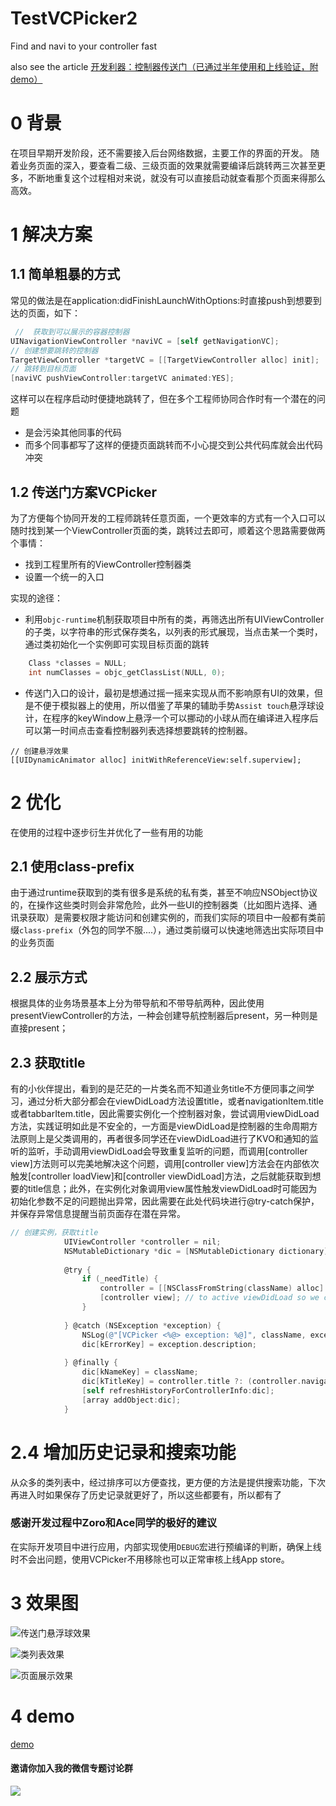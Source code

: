 # TestVCPicker2

Find and navi to your controller fast

also see the article 
[开发利器：控制器传送门（已通过半年使用和上线验证，附demo）](http://www.jianshu.com/p/60357c77a9ed)

# 0 背景
在项目早期开发阶段，还不需要接入后台网络数据，主要工作的界面的开发。
随着业务页面的深入，要查看二级、三级页面的效果就需要编译后跳转两三次甚至更多，不断地重复这个过程相对来说，就没有可以直接启动就查看那个页面来得那么高效。

# 1 解决方案
## 1.1 简单粗暴的方式
常见的做法是在application:didFinishLaunchWithOptions:时直接push到想要到达的页面，如下：
``` objective-c
 //  获取到可以展示的容器控制器
UINavigationViewController *naviVC = [self getNavigationVC];
// 创建想要跳转的控制器
TargetViewController *targetVC = [[TargetViewController alloc] init]; 
// 跳转到目标页面
[naviVC pushViewController:targetVC animated:YES]; 
```
这样可以在程序启动时便捷地跳转了，但在多个工程师协同合作时有一个潜在的问题
- 是会污染其他同事的代码
- 而多个同事都写了这样的便捷页面跳转而不小心提交到公共代码库就会出代码冲突

## 1.2 传送门方案VCPicker
为了方便每个协同开发的工程师跳转任意页面，一个更效率的方式有一个入口可以随时找到某一个ViewController页面的类，跳转过去即可，顺着这个思路需要做两个事情：
- 找到工程里所有的ViewController控制器类
- 设置一个统一的入口

实现的途径：
- 利用```objc-runtime```机制获取项目中所有的类，再筛选出所有UIViewController的子类，以字符串的形式保存类名，以列表的形式展现，当点击某一个类时，通过类初始化一个实例即可实现目标页面的跳转
``` objective-c
    Class *classes = NULL;
    int numClasses = objc_getClassList(NULL, 0);
```
- 传送门入口的设计，最初是想通过摇一摇来实现从而不影响原有UI的效果，但是不便于模拟器上的使用，所以借鉴了苹果的辅助手势```Assist touch```悬浮球设计，在程序的keyWindow上悬浮一个可以挪动的小球从而在编译进入程序后可以第一时间点击查看控制器列表选择想要跳转的控制器。
```
// 创建悬浮效果
[[UIDynamicAnimator alloc] initWithReferenceView:self.superview];
```
# 2 优化
在使用的过程中逐步衍生并优化了一些有用的功能
## 2.1 使用class-prefix
由于通过runtime获取到的类有很多是系统的私有类，甚至不响应NSObject协议的，在操作这些类时则会非常危险，此外一些UI的控制器类（比如图片选择、通讯录获取）是需要权限才能访问和创建实例的，而我们实际的项目中一般都有类前缀```class-prefix```（外包的同学不服....），通过类前缀可以快速地筛选出实际项目中的业务页面
## 2.2 展示方式
根据具体的业务场景基本上分为带导航和不带导航两种，因此使用presentViewController的方法，一种会创建导航控制器后present，另一种则是直接present；
## 2.3 获取title
有的小伙伴提出，看到的是茫茫的一片类名而不知道业务title不方便同事之间学习，通过分析大部分都会在viewDidLoad方法设置title，或者navigationItem.title或者tabbarItem.title，因此需要实例化一个控制器对象，尝试调用viewDidLoad方法，实践证明如此是不安全的，一方面是viewDidLoad是控制器的生命周期方法原则上是父类调用的，再者很多同学还在viewDidLoad进行了KVO和通知的监听的监听，手动调用viewDidLoad会导致重复监听的问题，而调用[controller view]方法则可以完美地解决这个问题，调用[controller view]方法会在内部依次触发[controller loadView]和[controller viewDidLoad]方法，之后就能获取到想要的title信息；此外，在实例化对象调用view属性触发viewDidLoad时可能因为初始化参数不足的问题抛出异常，因此需要在此处代码块进行@try-catch保护，并保存异常信息提醒当前页面存在潜在异常。
``` objective-c
// 创建实例，获取title
            UIViewController *controller = nil;
            NSMutableDictionary *dic = [NSMutableDictionary dictionary];
            
            @try {
                if (_needTitle) {
                    controller = [[NSClassFromString(className) alloc] init]; // nil
                    [controller view]; // to active viewDidLoad so we can get conroller.title
                }
                
            } @catch (NSException *exception) {
                NSLog(@"[VCPicker <%@> exception: %@]", className, exception);
                dic[kErrorKey] = exception.description;
                
            } @finally {
                dic[kNameKey] = className;
                dic[kTitleKey] = controller.title ?: (controller.navigationItem.title ?: (controller.tabBarItem.title ?: className));
                [self refreshHistoryForControllerInfo:dic];
                [array addObject:dic];
            }
```
# 2.4 增加历史记录和搜索功能
从众多的类列表中，经过排序可以方便查找，更方便的方法是提供搜索功能，下次再进入时如果保存了历史记录就更好了，所以这些都要有，所以都有了

### 感谢开发过程中Zoro和Ace同学的极好的建议
在实际开发项目中进行应用，内部实现使用```DEBUG```宏进行预编译的判断，确保上线时不会出问题，使用VCPicker不用移除也可以正常审核上线App store。
﻿
# 3 效果图

![传送门悬浮球效果](http://upload-images.jianshu.io/upload_images/73339-ea9a99f28cf83ae1.png?imageMogr2/auto-orient/strip%7CimageView2/2/w/1240)

![类列表效果](http://upload-images.jianshu.io/upload_images/73339-adc420ddd7718458.png?imageMogr2/auto-orient/strip%7CimageView2/2/w/1240)

![页面展示效果](http://upload-images.jianshu.io/upload_images/73339-d4707d87c372a718.png?imageMogr2/auto-orient/strip%7CimageView2/2/w/1240)

# 4 demo
[demo](https://github.com/beforeold/TestVCPicker2)

#### 邀请你加入我的微信专题讨论群
![](http://upload-images.jianshu.io/upload_images/73339-a8d2c68c658440be.jpeg?imageMogr2/auto-orient/strip%7CimageView2/2/w/1240)
